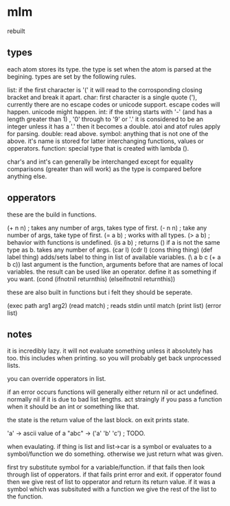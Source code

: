 mlm
===

rebuilt

types
-----

each atom stores its type. the type is set when the atom is parsed at 
the begining. types are set by the following rules.

list:	if the first character is '(' it will read to the corrosponding
	closing bracket and break it apart.
char:	first character is a single quote ('), currently there are no
	escape codes or unicode support. escape codes will happen. 
	unicode might happen.
int:	if the string starts with '-' (and has a length greater than 1)
	, '0' through to '9' or '.' it is considered to be an integer 
	unless it has a '.' then it becomes a double. atoi and atof rules
	apply for parsing.
double:	read above.
symbol:	anything that is not one of the above. it's name is stored for
	latter interchanging functions, values or opperators.
function: special type that is created with lambda (\). 

char's and int's can generally be interchanged except for equality comparisons 
(greater than will work) as the type is compared before anything else.

opperators
----------

these are the build in functions.

(+ n n) ; takes any number of args, takes type of first.
(- n n) ; take any number of args, take type of first.
(= a b) ; works with all types.
(> a b) ; behavior with functions is undefined.
(is a b) ; returns () if a is not the same type as b. takes any number of args.
(car l)
(cdr l)
(cons thing thing)
(def label thing)
	adds/sets label to thing in list of available variables.
(\ a b c (+ a b c))
	last argument is the function, arguments before that are
	names of local variables. the result can be used like an 
	operator. define it as something if you want.
(cond (ifnotnil returnthis) (elseifnotnil returnthis))

these are also built in functions but i felt they should be seperate.

(exec path arg1 arg2)
(read match) ; reads stdin until match
(print list)
(error list)

notes
-----

it is incredibly lazy. it will not evaluate something unless it absolutely 
has too. this includes when printing. so you will probably get back unprocessed
lists.

you can override opperators in list.

if an error occurs functions will generally either return nil or act undefined.
normally nil if it is due to bad list lengths. act straingly if you pass a 
function when it should be an int or something like that.

the state is the return value of the last block.
on exit prints state.

'a' -> ascii value of a
"abc" -> ('a' 'b' 'c') ; TODO.

when evaulating.
if thing is list and list->car is a symbol or evaluates to a symbol/function
we do something. otherwise we just return what was given.

first try substitute symbol for a variable/function. if that fails then 
look through list of opperators. if that fails print error and exit. if 
opperator found then we give rest of list to opperator and return its return 
value. if it was a symbol which was subsituted with a function we give the 
rest of the list to the function.

